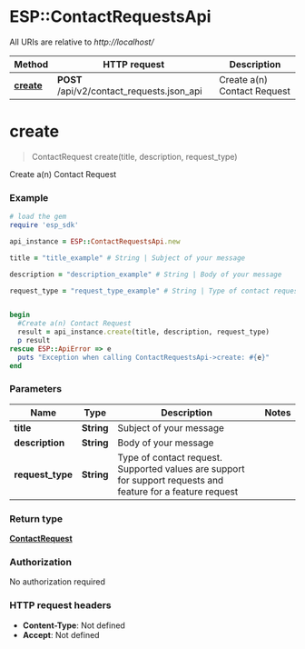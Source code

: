 # ESP::ContactRequestsApi

All URIs are relative to *http://localhost/*

Method | HTTP request | Description
------------- | ------------- | -------------
[**create**](ContactRequestsApi.md#create) | **POST** /api/v2/contact_requests.json_api | Create a(n) Contact Request


# **create**
> ContactRequest create(title, description, request_type)

Create a(n) Contact Request

### Example
```ruby
# load the gem
require 'esp_sdk'

api_instance = ESP::ContactRequestsApi.new

title = "title_example" # String | Subject of your message

description = "description_example" # String | Body of your message

request_type = "request_type_example" # String | Type of contact request. Supported values are support for support requests and feature for a feature request


begin
  #Create a(n) Contact Request
  result = api_instance.create(title, description, request_type)
  p result
rescue ESP::ApiError => e
  puts "Exception when calling ContactRequestsApi->create: #{e}"
end
```

### Parameters

Name | Type | Description  | Notes
------------- | ------------- | ------------- | -------------
 **title** | **String**| Subject of your message | 
 **description** | **String**| Body of your message | 
 **request_type** | **String**| Type of contact request. Supported values are support for support requests and feature for a feature request | 

### Return type

[**ContactRequest**](ContactRequest.md)

### Authorization

No authorization required

### HTTP request headers

 - **Content-Type**: Not defined
 - **Accept**: Not defined



